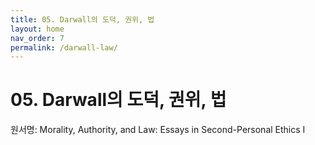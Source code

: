 ```yaml
---
title: 05. Darwall의 도덕, 권위, 법
layout: home
nav_order: 7
permalink: /darwall-law/
---
```


# 05. Darwall의 도덕, 권위, 법

원서명: Morality, Authority, and Law: Essays in Second-Personal Ethics I